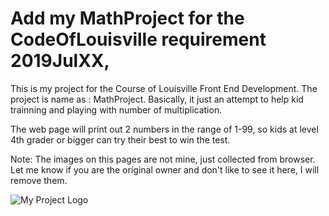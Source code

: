 # Add my MathProject for the CodeOfLouisville requirement 2019JulXX,

This is my project for the Course of Louisville Front End Development.
The project is name as : MathProject.
Basically, it just an attempt to help kid trainning and playing with number
of multiplication.

The web page will print out 2 numbers in the range of 1-99, so kids at level 4th grader
or bigger can try their best to win the test.

Note:  The images on this pages are not mine, just collected from browser. Let me know
if you are the original owner and don't like to see it here, I will remove them.

![My Project Logo](https://github.com/Kathy101/MathProject/blob/master/img/Logo1.jpg)
